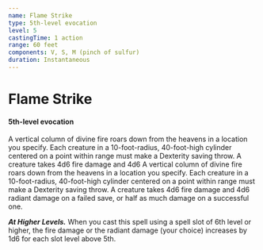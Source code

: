 ```yaml
---
name: Flame Strike
type: 5th-level evocation
level: 5
castingTime: 1 action
range: 60 feet
components: V, S, M (pinch of sulfur)
duration: Instantaneous
---
```


# Flame Strike

#### 5th-level evocation

A vertical column of divine fire roars down from the heavens in a location you specify. Each creature in a 10-foot-radius, 40-foot-high cylinder centered on a point within range must make a Dexterity saving throw. A creature takes 4d6 fire damage and 4d6 A vertical column of divine fire roars down from the heavens in a location you specify. Each creature in a 10-foot-radius, 40-foot-high cylinder centered on a point within range must make a Dexterity saving throw. A creature takes 4d6 fire damage and 4d6 radiant damage on a failed save, or half as much damage on a successful one.

_**At Higher Levels.**_ When you cast this spell using a spell slot of 6th level or higher, the fire damage or the radiant damage (your choice) increases by 1d6 for each slot level above 5th.

